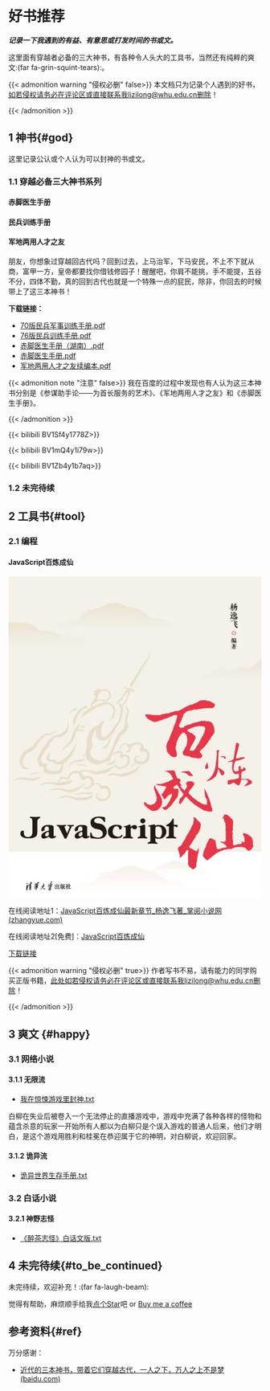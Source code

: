 # 好书推荐


***记录一下我遇到的有益、有意思或打发时间的书或文。***

这里面有穿越者必备的三大神书，有各种令人头大的工具书，当然还有纯粹的爽文:(far fa-grin-squint-tears):。



<!--more-->

{{< admonition warning "侵权必删" false>}}
 本文档只为记录个人遇到的好书，如若侵权请务必在评论区或直接联系我lizilong@whu.edu.cn删除！

{{< /admonition >}}

## 1 神书{#god}

这里记录公认或个人认为可以封神的书或文。

### 1.1 穿越必备三大神书系列

#### 赤脚医生手册

#### 民兵训练手册

#### 军地两用人才之友



朋友，你想象过穿越回古代吗？回到过去，上马治军，下马安民，不上不下就从商，富甲一方，皇帝都要找你借钱修园子！醒醒吧，你肩不能挑，手不能提，五谷不分，四体不勤，真的回到古代也就是一个特殊一点的屁民，除非，你回去的时候带上了这三本神书！

**下载链接：**

- [70版民兵军事训练手册.pdf](https://gitee.com/lizilong1993/image/raw/master/202111040936586.pdf)
- [76版民兵训练手册.pdf](https://gitee.com/lizilong1993/image/raw/master/202111040936158.pdf)
- [赤脚医生手册（湖南）.pdf](https://gitee.com/lizilong1993/image/raw/master/202111040944010.pdf)
- [赤脚医生手册.pdf](https://gitee.com/lizilong1993/image/raw/master/202111040945692.pdf)
- [军地两用人才之友续编本.pdf](https://gitee.com/lizilong1993/image/raw/master/202111040946913.pdf)

{{< admonition note "注意" false>}}
我在百度的过程中发现也有人认为这三本神书分别是《参谋助手论——为首长服务的艺术》、《军地两用人才之友》和《赤脚医生手册》。

{{< /admonition >}}

{{< bilibili BV1Sf4y1778Z>}}

{{< bilibili BV1mQ4y1i79w>}}

{{< bilibili BV1Zb4y1b7aq>}}



### 1.2 未完待续

## 2 工具书{#tool}

### 2.1 编程

#### JavaScript百炼成仙

![JavaScript百炼成仙](image001.png)

在线阅读地址1：[JavaScript百炼成仙最新章节_杨逸飞著_掌阅小说网 (zhangyue.com)](https://m.zhangyue.com/readbook/12567484/5.html)

在线阅读地址2[免费]：[JavaScript百炼成仙](https://www.aliyundrive.com/s/jHypi9UeK5x)

[下载链接](https://gitee.com/lizilong1993/image/raw/master/202111180934100.pdf)

{{< admonition warning "侵权必删" true>}}
 作者写书不易，请有能力的同学购买正版书籍，此处如若侵权请务必在评论区或直接联系我lizilong@whu.edu.cn删除！

{{< /admonition >}}

## 3 爽文 {#happy}

### 3.1 网络小说

#### 3.1.1 无限流

- [我在惊悚游戏里封神.txt](https://gitee.com/lizilong1993/image/raw/master/202111221423856.txt)

​        白柳在失业后被卷入一个无法停止的直播游戏中，游戏中充满了各种各样的怪物和蕴含杀意的玩家一开始所有人都以为白柳只是个误入游戏的普通人后来，他们才明白，是这个游戏用胜利和桂冕在恭迎属于它的神明，对白柳说，欢迎回家。

#### 3.1.2 诡异流

- [诡异世界生存手册.txt](https://gitee.com/lizilong1993/image/raw/master/202112021337818.txt)

### 3.2 白话小说

#### 3.2.1 神野志怪

- [《醉茶志怪》白话文版.txt](https://gitee.com/lizilong1993/image/raw/master/202112021335997.txt)



## 4 未完待续{#to_be_continued}

未完待续，欢迎补充！:(far fa-laugh-beam):



觉得有帮助，麻烦顺手给我[点个Star](https://gitee.com/lizilong1993/lizilong1993)吧 or [Buy me a coffee](https://lizilong1993.gitee.io/about/)

## 参考资料{#ref}

万分感谢：

- [近代的三本神书，带着它们穿越古代，一人之下，万人之上不是梦 (baidu.com)](https://baijiahao.baidu.com/s?id=1660856482842558001&wfr=spider&for=pc)


